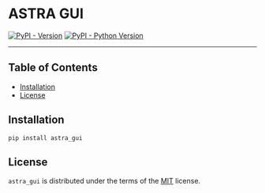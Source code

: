 # ASTRA GUI

[![PyPI - Version](https://img.shields.io/pypi/v/astra-gui.svg)](https://pypi.org/project/astra-gui)
[![PyPI - Python Version](https://img.shields.io/pypi/pyversions/astra-gui.svg)](https://pypi.org/project/astra-gui)

-----

## Table of Contents

- [Installation](#installation)
- [License](#license)

## Installation

```console
pip install astra_gui
```

## License

`astra_gui` is distributed under the terms of the [MIT](https://spdx.org/licenses/MIT.html) license.
